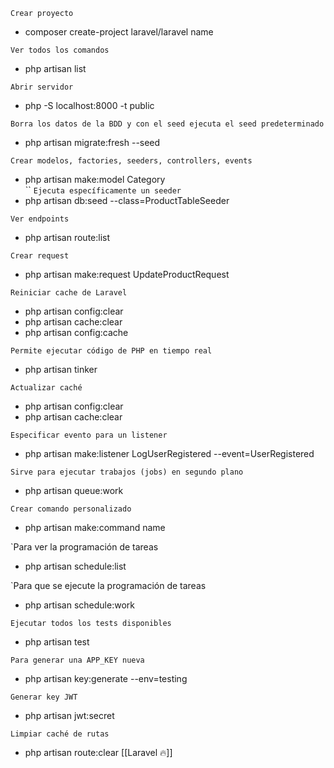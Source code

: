 
`Crear proyecto`
- composer create-project laravel/laravel name

`Ver todos los comandos`
- php artisan list

`Abrir servidor`
- php -S localhost:8000 -t public      

`Borra los datos de la BDD y con el seed ejecuta el seed predeterminado`
- php artisan migrate:fresh --seed

`Crear modelos, factories, seeders, controllers, events`
- php artisan make:model Category               
``
`Ejecuta específicamente un seeder`
- php artisan db:seed --class=ProductTableSeeder

`Ver endpoints`
- php artisan route:list

`Crear request`
- php artisan make:request UpdateProductRequest

`Reiniciar cache de Laravel`
- php artisan config:clear
- php artisan cache:clear
- php artisan config:cache

`Permite ejecutar código de PHP en tiempo real`
- php artisan tinker

`Actualizar caché`
- php artisan config:clear
- php artisan cache:clear

`Especificar evento para un listener`
- php artisan make:listener LogUserRegistered --event=UserRegistered

`Sirve para ejecutar trabajos (jobs) en segundo plano`
- php artisan queue:work

`Crear comando personalizado`

- php artisan make:command name

`Para ver la programación de tareas

- php artisan schedule:list

`Para que se ejecute la programación de tareas

- php artisan schedule:work

`Ejecutar todos los tests disponibles`

- php artisan test

`Para generar una APP_KEY nueva`
- php artisan key:generate --env=testing

`Generar key JWT`
- php artisan jwt:secret

`Limpiar caché de rutas`
- php artisan route:clear
[[Laravel 🔥]]

